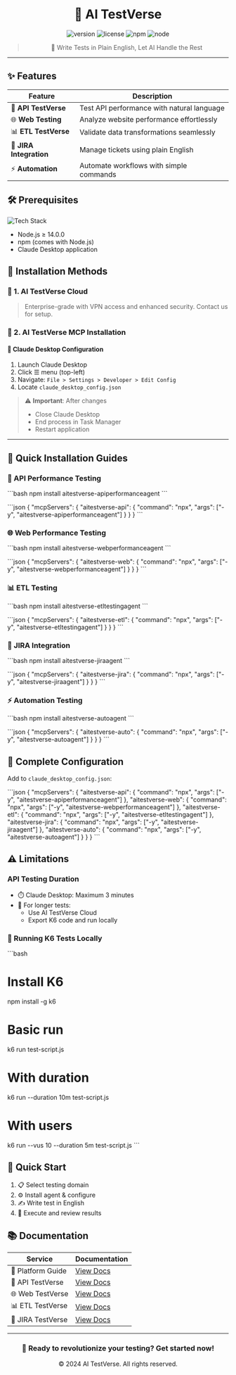 <div align="center">

# 🚀 AI TestVerse

<img src="https://img.shields.io/badge/version-1.0.0-blue.svg" alt="version"/>
<img src="https://img.shields.io/badge/license-MIT-green.svg" alt="license"/>
<img src="https://img.shields.io/badge/npm-%3E%3D%206.0.0-blue.svg" alt="npm"/>
<img src="https://img.shields.io/badge/node-%3E%3D%2014.0.0-blue.svg" alt="node"/>

> 🤖 Write Tests in Plain English, Let AI Handle the Rest

</div>

---

## ✨ Features

<div align="center">

| Feature | Description |
|---------|------------|
| 🔄 **API TestVerse** | Test API performance with natural language |
| 🌐 **Web Testing** | Analyze website performance effortlessly |
| 📊 **ETL TestVerse** | Validate data transformations seamlessly |
| 🎯 **JIRA Integration** | Manage tickets using plain English |
| ⚡ **Automation** | Automate workflows with simple commands |

</div>

## 🛠️ Prerequisites

![Tech Stack](https://img.shields.io/badge/Tech%20Stack-Modern-blue)

- Node.js ≥ 14.0.0
- npm (comes with Node.js)
- Claude Desktop application

## 💫 Installation Methods

### 🏢 1. AI TestVerse Cloud
> Enterprise-grade with VPN access and enhanced security. Contact us for setup.

### 🔧 2. AI TestVerse MCP Installation

#### 📝 Claude Desktop Configuration
1. Launch Claude Desktop
2. Click ☰ menu (top-left)
3. Navigate: `File > Settings > Developer > Edit Config`
4. Locate `claude_desktop_config.json`

> ⚠️ **Important**: After changes
> - Close Claude Desktop
> - End process in Task Manager
> - Restart application

---

## 🚀 Quick Installation Guides

### 🔄 API Performance Testing
\`\`\`bash
npm install aitestverse-apiperformanceagent
\`\`\`

\`\`\`json
{
  "mcpServers": {
    "aitestverse-api": {
      "command": "npx",
      "args": ["-y", "aitestverse-apiperformanceagent"]
    }
  }
}
\`\`\`

### 🌐 Web Performance Testing
\`\`\`bash
npm install aitestverse-webperformanceagent
\`\`\`

\`\`\`json
{
  "mcpServers": {
    "aitestverse-web": {
      "command": "npx",
      "args": ["-y", "aitestverse-webperformanceagent"]
    }
  }
}
\`\`\`

### 📊 ETL Testing
\`\`\`bash
npm install aitestverse-etltestingagent
\`\`\`

\`\`\`json
{
  "mcpServers": {
    "aitestverse-etl": {
      "command": "npx",
      "args": ["-y", "aitestverse-etltestingagent"]
    }
  }
}
\`\`\`

### 🎯 JIRA Integration
\`\`\`bash
npm install aitestverse-jiraagent
\`\`\`

\`\`\`json
{
  "mcpServers": {
    "aitestverse-jira": {
      "command": "npx",
      "args": ["-y", "aitestverse-jiraagent"]
    }
  }
}
\`\`\`

### ⚡ Automation Testing
\`\`\`bash
npm install aitestverse-autoagent
\`\`\`

\`\`\`json
{
  "mcpServers": {
    "aitestverse-auto": {
      "command": "npx",
      "args": ["-y", "aitestverse-autoagent"]
    }
  }
}
\`\`\`

## 🔗 Complete Configuration
Add to `claude_desktop_config.json`:

\`\`\`json
{
  "mcpServers": {
    "aitestverse-api": {
      "command": "npx",
      "args": ["-y", "aitestverse-apiperformanceagent"]
    },
    "aitestverse-web": {
      "command": "npx",
      "args": ["-y", "aitestverse-webperformanceagent"]
    },
    "aitestverse-etl": {
      "command": "npx",
      "args": ["-y", "aitestverse-etltestingagent"]
    },
    "aitestverse-jira": {
      "command": "npx",
      "args": ["-y", "aitestverse-jiraagent"]
    },
    "aitestverse-auto": {
      "command": "npx",
      "args": ["-y", "aitestverse-autoagent"]
    }
  }
}
\`\`\`

## ⚠️ Limitations

### API Testing Duration
- ⏱️ Claude Desktop: Maximum 3 minutes
- 🔄 For longer tests:
  - Use AI TestVerse Cloud
  - Export K6 code and run locally

### 🚀 Running K6 Tests Locally
\`\`\`bash
# Install K6
npm install -g k6

# Basic run
k6 run test-script.js

# With duration
k6 run --duration 10m test-script.js

# With users
k6 run --vus 10 --duration 5m test-script.js
\`\`\`

## 🎯 Quick Start
1. 📋 Select testing domain
2. ⚙️ Install agent & configure
3. ✍️ Write test in English
4. 🚀 Execute and review results

## 📚 Documentation

<div align="center">

| Service | Documentation |
|---------|---------------|
| 🚀 Platform Guide | [View Docs](https://chatbotmaindocuments.s3.us-east-1.amazonaws.com/AI+TestVerse.html) |
| 🔄 API TestVerse | [View Docs](https://chatbotmaindocuments.s3.us-east-1.amazonaws.com/AI+API+TestVerse/index.html) |
| 🌐 Web TestVerse | [View Docs](https://chatbotmaindocuments.s3.us-east-1.amazonaws.com/AI+Web+Testverse/index.html) |
| 📊 ETL TestVerse | [View Docs](https://chatbotmaindocuments.s3.us-east-1.amazonaws.com/AI+ETL+TestVerse/index.html) |
| 🎯 JIRA TestVerse | [View Docs](https://chatbotmaindocuments.s3.us-east-1.amazonaws.com/AI+Jira+TestVerse/index.html) |


</div>

---

<div align="center">

### 🌟 Ready to revolutionize your testing? Get started now! 

© 2024 AI TestVerse. All rights reserved.

</div>
